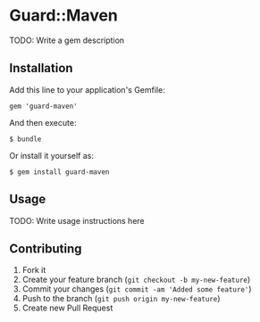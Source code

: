 # Guard::Maven

TODO: Write a gem description

## Installation

Add this line to your application's Gemfile:

    gem 'guard-maven'

And then execute:

    $ bundle

Or install it yourself as:

    $ gem install guard-maven

## Usage

TODO: Write usage instructions here

## Contributing

1. Fork it
2. Create your feature branch (`git checkout -b my-new-feature`)
3. Commit your changes (`git commit -am 'Added some feature'`)
4. Push to the branch (`git push origin my-new-feature`)
5. Create new Pull Request
